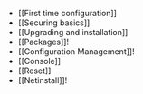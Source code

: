 - [[First time configuration]]
- [[Securing basics]]
- [[Upgrading and installation]]
- [[Packages]]!
- [[Configuration Management]]!
- [[Console]]
- [[Reset]]
- [[Netinstall]]!